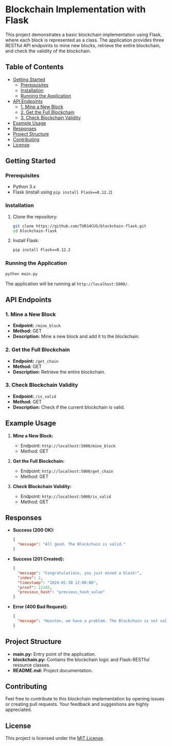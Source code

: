 # Blockchain Implementation with Flask

This project demonstrates a basic blockchain implementation using Flask, where each block is represented as a class. The application provides three RESTful API endpoints to mine new blocks, retrieve the entire blockchain, and check the validity of the blockchain.

## Table of Contents

- [Getting Started](#getting-started)
  - [Prerequisites](#prerequisites)
  - [Installation](#installation)
  - [Running the Application](#running-the-application)
- [API Endpoints](#api-endpoints)
  - [1. Mine a New Block](#1-mine-a-new-block)
  - [2. Get the Full Blockchain](#2-get-the-full-blockchain)
  - [3. Check Blockchain Validity](#3-check-blockchain-validity)
- [Example Usage](#example-usage)
- [Responses](#responses)
- [Project Structure](#project-structure)
- [Contributing](#contributing)
- [License](#license)

## Getting Started

### Prerequisites

- Python 3.x
- Flask (install using `pip install Flask==0.12.2`)

### Installation

1. Clone the repository:

   ```bash
   git clone https://github.com/TUR14CUS/blockchain-flask.git
   cd blockchain-flask
   ```

2. Install Flask:

   ```bash
   pip install Flask==0.12.2
   ```

### Running the Application

```bash
python main.py
```

The application will be running at `http://localhost:5000/`.

## API Endpoints

### 1. Mine a New Block

- **Endpoint:** `/mine_block`
- **Method:** GET
- **Description:** Mine a new block and add it to the blockchain.

### 2. Get the Full Blockchain

- **Endpoint:** `/get_chain`
- **Method:** GET
- **Description:** Retrieve the entire blockchain.

### 3. Check Blockchain Validity

- **Endpoint:** `/is_valid`
- **Method:** GET
- **Description:** Check if the current blockchain is valid.

## Example Usage

1. **Mine a New Block:**
   - Endpoint: `http://localhost:5000/mine_block`
   - Method: GET

2. **Get the Full Blockchain:**
   - Endpoint: `http://localhost:5000/get_chain`
   - Method: GET

3. **Check Blockchain Validity:**
   - Endpoint: `http://localhost:5000/is_valid`
   - Method: GET

## Responses

- **Success (200 OK):**
  ```json
  {
    "message": "All good. The Blockchain is valid."
  }
  ```

- **Success (201 Created):**
  ```json
  {
    "message": "Congratulations, you just mined a block!",
    "index": 2,
    "timestamp": "2024-01-30 12:00:00",
    "proof": 12345,
    "previous_hash": "previous_hash_value"
  }
  ```

- **Error (400 Bad Request):**
  ```json
  {
    "message": "Houston, we have a problem. The Blockchain is not valid."
  }
  ```

## Project Structure

- **main.py:** Entry point of the application.
- **blockchain.py:** Contains the blockchain logic and Flask-RESTful resource classes.
- **README.md:** Project documentation.

## Contributing

Feel free to contribute to this blockchain implementation by opening issues or creating pull requests. Your feedback and suggestions are highly appreciated.

## License

This project is licensed under the [MIT License](LICENSE).